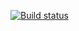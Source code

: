 [![Build status](https://ci.appveyor.com/api/projects/status/4a5dabjabj9f4m3p?svg=true)](https://ci.appveyor.com/project/Geluza/ahj-yarn-cd)
